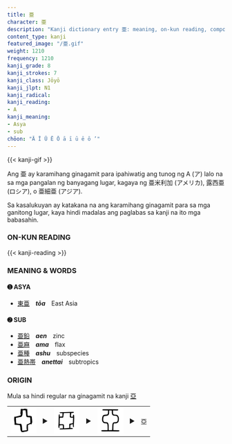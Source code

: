 ```yaml
---
title: 亜
character: 亜
description: "Kanji dictionary entry 亜: meaning, on-kun reading, compounds, origin, related kanji"
content_type: kanji
featured_image: "/亜.gif"
weight: 1210
frequency: 1210
kanji_grade: 8
kanji_strokes: 7
kanji_class: Jōyō
kanji_jlpt: N1
kanji_radical: 
kanji_reading: 
- A
kanji_meaning:
- Asya
- sub
chōon: "Ā Ī Ū Ē Ō ā ī ū ē ō ’"
---
```

{{< kanji-gif >}}

Ang 亜 ay karamihang ginagamit para ipahiwatig ang tunog ng A (ア) lalo na sa mga pangalan ng banyagang lugar, kagaya ng 亜米利加 (アメリカ), 露西亜 (ロシア), o 亜細亜 (アジア).

Sa kasalukuyan ay katakana na ang karamihang ginagamit para sa mga ganitong lugar, kaya hindi madalas ang paglabas sa kanji na ito mga babasahin.

### ON-KUN READING

[//]: # (Don't edit the line below. ON-KUN READING code is automatically generated.)
{{< kanji-reading >}}

### MEANING & WORDS

#### ➊ **ASYA**
  - [東](../東)[亜](../亜)　***tōa***　East Asia
  
#### ➋ **SUB**
  - [亜](../亜)[鉛](../鉛)　***aen***　zinc
  - [亜](../亜)[麻](../麻)　***ama***　flax
  - [亜](../亜)[種](../種)　***ashu***　subspecies
  - [亜](../亜)[熱](../熱)[帯](../帯)　***anettai***　subtropics


### ORIGIN

Mula sa hindi regular na ginagamit na kanji [亞](../亞)

<table class="kanji-table"><tr><td>
<img src="60px-亞-oracle.svg.png">
</td><td>▶</td><td>
<img src="60px-亞-bronze.svg.png">
</td><td>▶</td><td>
<img src="60px-亞-seal.svg.png">
</td><td>▶</td>
<td class="kanji-origin">亞</td>
</tr></table>
